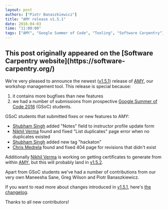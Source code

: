 ```yaml
---
layout: post
authors: ["Piotr Banaszkiewicz"]
title: "AMY release v1.5.1"
date: 2016-04-03
time: "11:00:00"
tags: ["AMY", "Google Summer of Code", "Tooling", "Software Carpentry"]
---
```


<h2>This post originally appeared on the [Software Carpentry website](https://software-carpentry.org/)</h2>

We're very pleased to announce the newest ([v1.5.1][]) release of [AMY][], our
workshop management tool.  This release is special because:

1. it contains more bugfixes than new features
2. we had a number of submissions from prospective
   [Google Summer of Code 2016](https://summerofcode.withgoogle.com/) (GSoC)
   students.

GSoC students that submitted fixes or new features to AMY:

* [Shubham Singh][] added "Notes" field to instructor profile update form
* [Nikhil Verma][] found and fixed "List duplicates" page error when no
  duplicates existed
* [Shubham Singh][] added new tag "hackaton"
* [Chris Medrela][] found and fixed 404 page for revisions that didn't exist

Additionally [Nikhil Verma][] is working on getting certificates to generate
from within [AMY][], but this will probably land in [v1.5.2][].

Apart from GSoC students we've had a number of contributions from our very
own Maneesha Sane, Greg Wilson and Piotr Banaszkiewicz.

If you want to read more about changes introduced in [v1.5.1][], here's
[the changelog](http://piotr.banaszkiewicz.org/blog/2016/04/02/amy-release-151/).

Thanks to all new contributors!

  [AMY]: https://github.com/swcarpentry/amy
  [v1.5.1]: https://github.com/swcarpentry/amy/milestones/v1.5.1
  [v1.5.2]: https://github.com/swcarpentry/amy/milestones/v1.5.2
  [Shubham Singh]: https://github.com/shubhsingh594
  [Nikhil Verma]: https://github.com/nikhilweee
  [Chris Medrela]: https://github.com/chrismedrela

